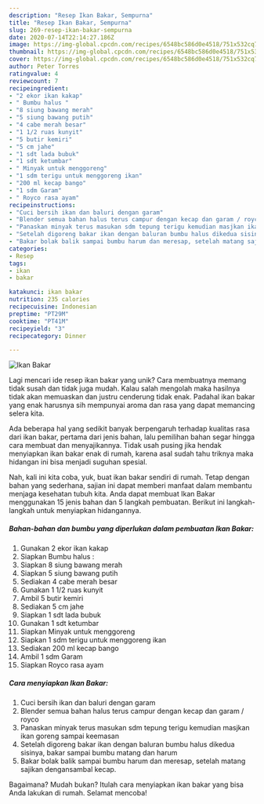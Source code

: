 ```yaml
---
description: "Resep Ikan Bakar, Sempurna"
title: "Resep Ikan Bakar, Sempurna"
slug: 269-resep-ikan-bakar-sempurna
date: 2020-07-14T22:14:27.186Z
image: https://img-global.cpcdn.com/recipes/6548bc586d0e4518/751x532cq70/ikan-bakar-foto-resep-utama.jpg
thumbnail: https://img-global.cpcdn.com/recipes/6548bc586d0e4518/751x532cq70/ikan-bakar-foto-resep-utama.jpg
cover: https://img-global.cpcdn.com/recipes/6548bc586d0e4518/751x532cq70/ikan-bakar-foto-resep-utama.jpg
author: Peter Torres
ratingvalue: 4
reviewcount: 7
recipeingredient:
- "2 ekor ikan kakap"
- " Bumbu halus "
- "8 siung bawang merah"
- "5 siung bawang putih"
- "4 cabe merah besar"
- "1 1/2 ruas kunyit"
- "5 butir kemiri"
- "5 cm jahe"
- "1 sdt lada bubuk"
- "1 sdt ketumbar"
- " Minyak untuk menggoreng"
- "1 sdm terigu untuk menggoreng ikan"
- "200 ml kecap bango"
- "1 sdm Garam"
- " Royco rasa ayam"
recipeinstructions:
- "Cuci bersih ikan dan baluri dengan garam"
- "Blender semua bahan halus terus campur dengan kecap dan garam / royco"
- "Panaskan minyak terus masukan sdm tepung terigu kemudian masjkan ikan goreng sampai keemasan"
- "Setelah digoreng bakar ikan dengan baluran bumbu halus dikedua sisinya, bakar sampai bumbu matang dan harum"
- "Bakar bolak balik sampai bumbu harum dan meresap, setelah matang sajikan dengansambal kecap."
categories:
- Resep
tags:
- ikan
- bakar

katakunci: ikan bakar 
nutrition: 235 calories
recipecuisine: Indonesian
preptime: "PT29M"
cooktime: "PT41M"
recipeyield: "3"
recipecategory: Dinner

---
```



![Ikan Bakar](https://img-global.cpcdn.com/recipes/6548bc586d0e4518/751x532cq70/ikan-bakar-foto-resep-utama.jpg)

Lagi mencari ide resep ikan bakar yang unik? Cara membuatnya memang tidak susah dan tidak juga mudah. Kalau salah mengolah maka hasilnya tidak akan memuaskan dan justru cenderung tidak enak. Padahal ikan bakar yang enak harusnya sih mempunyai aroma dan rasa yang dapat memancing selera kita.



Ada beberapa hal yang sedikit banyak berpengaruh terhadap kualitas rasa dari ikan bakar, pertama dari jenis bahan, lalu pemilihan bahan segar hingga cara membuat dan menyajikannya. Tidak usah pusing jika hendak menyiapkan ikan bakar enak di rumah, karena asal sudah tahu triknya maka hidangan ini bisa menjadi suguhan spesial.


Nah, kali ini kita coba, yuk, buat ikan bakar sendiri di rumah. Tetap dengan bahan yang sederhana, sajian ini dapat memberi manfaat dalam membantu menjaga kesehatan tubuh kita. Anda dapat membuat Ikan Bakar menggunakan 15 jenis bahan dan 5 langkah pembuatan. Berikut ini langkah-langkah untuk menyiapkan hidangannya.

<!--inarticleads1-->

##### Bahan-bahan dan bumbu yang diperlukan dalam pembuatan Ikan Bakar:

1. Gunakan 2 ekor ikan kakap
1. Siapkan  Bumbu halus :
1. Siapkan 8 siung bawang merah
1. Siapkan 5 siung bawang putih
1. Sediakan 4 cabe merah besar
1. Gunakan 1 1/2 ruas kunyit
1. Ambil 5 butir kemiri
1. Sediakan 5 cm jahe
1. Siapkan 1 sdt lada bubuk
1. Gunakan 1 sdt ketumbar
1. Siapkan  Minyak untuk menggoreng
1. Siapkan 1 sdm terigu untuk menggoreng ikan
1. Sediakan 200 ml kecap bango
1. Ambil 1 sdm Garam
1. Siapkan  Royco rasa ayam




<!--inarticleads2-->

##### Cara menyiapkan Ikan Bakar:

1. Cuci bersih ikan dan baluri dengan garam
1. Blender semua bahan halus terus campur dengan kecap dan garam / royco
1. Panaskan minyak terus masukan sdm tepung terigu kemudian masjkan ikan goreng sampai keemasan
1. Setelah digoreng bakar ikan dengan baluran bumbu halus dikedua sisinya, bakar sampai bumbu matang dan harum
1. Bakar bolak balik sampai bumbu harum dan meresap, setelah matang sajikan dengansambal kecap.




Bagaimana? Mudah bukan? Itulah cara menyiapkan ikan bakar yang bisa Anda lakukan di rumah. Selamat mencoba!
